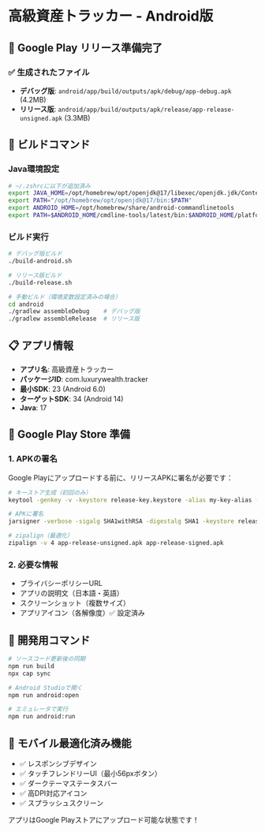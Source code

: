 # 高級資産トラッカー - Android版

## 📱 Google Play リリース準備完了

### ✅ 生成されたファイル
- **デバッグ版**: `android/app/build/outputs/apk/debug/app-debug.apk` (4.2MB)
- **リリース版**: `android/app/build/outputs/apk/release/app-release-unsigned.apk` (3.3MB)

## 🚀 ビルドコマンド

### Java環境設定
```bash
# ~/.zshrcに以下が追加済み
export JAVA_HOME=/opt/homebrew/opt/openjdk@17/libexec/openjdk.jdk/Contents/Home
export PATH="/opt/homebrew/opt/openjdk@17/bin:$PATH"
export ANDROID_HOME=/opt/homebrew/share/android-commandlinetools
export PATH=$ANDROID_HOME/cmdline-tools/latest/bin:$ANDROID_HOME/platform-tools:$PATH
```

### ビルド実行
```bash
# デバッグ版ビルド
./build-android.sh

# リリース版ビルド
./build-release.sh

# 手動ビルド（環境変数設定済みの場合）
cd android
./gradlew assembleDebug    # デバッグ版
./gradlew assembleRelease  # リリース版
```

## 📋 アプリ情報
- **アプリ名**: 高級資産トラッカー
- **パッケージID**: com.luxurywealth.tracker
- **最小SDK**: 23 (Android 6.0)
- **ターゲットSDK**: 34 (Android 14)
- **Java**: 17

## 🎯 Google Play Store 準備

### 1. APKの署名
Google Playにアップロードする前に、リリースAPKに署名が必要です：

```bash
# キーストア生成（初回のみ）
keytool -genkey -v -keystore release-key.keystore -alias my-key-alias -keyalg RSA -keysize 2048 -validity 10000

# APKに署名
jarsigner -verbose -sigalg SHA1withRSA -digestalg SHA1 -keystore release-key.keystore app-release-unsigned.apk my-key-alias

# zipalign（最適化）
zipalign -v 4 app-release-unsigned.apk app-release-signed.apk
```

### 2. 必要な情報
- プライバシーポリシーURL
- アプリの説明文（日本語・英語）
- スクリーンショット（複数サイズ）
- アプリアイコン（各解像度）✅ 設定済み

## 🔧 開発用コマンド

```bash
# ソースコード更新後の同期
npm run build
npx cap sync

# Android Studioで開く
npm run android:open

# エミュレータで実行
npm run android:run
```

## 📱 モバイル最適化済み機能
- ✅ レスポンシブデザイン
- ✅ タッチフレンドリーUI（最小56pxボタン）
- ✅ ダークテーマステータスバー
- ✅ 高DPI対応アイコン
- ✅ スプラッシュスクリーン

アプリはGoogle Playストアにアップロード可能な状態です！